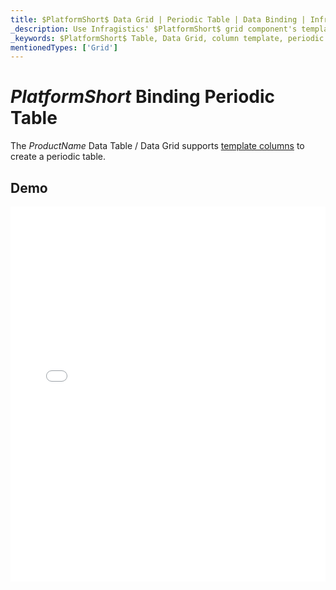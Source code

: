 ```yaml
---
title: $PlatformShort$ Data Grid | Periodic Table | Data Binding | Infragistics
_description: Use Infragistics' $PlatformShort$ grid component's template columns to create a periodic table. View our $ProductName$ table demos!
_keywords: $PlatformShort$ Table, Data Grid, column template, periodic table, $ProductName$, data binding, Infragistics
mentionedTypes: ['Grid']
---
```


# $PlatformShort$ Binding Periodic Table

The $ProductName$ Data Table / Data Grid supports [template columns](data-grid-column-types.md#template-column) to create a periodic table.

## Demo

<div class="sample-container loading" style="height: 600px">
    <iframe id="data-grid-type-periodic-table-iframe" src='{environment:demosBaseUrl}/grids/data-grid-type-periodic-table' width="100%" height="100%" seamless frameBorder="0" onload="onXPlatSampleIframeContentLoaded(this);"></iframe>
</div>
<sample-button src="grids/data-grid/type-periodic-table"></sample-button>
